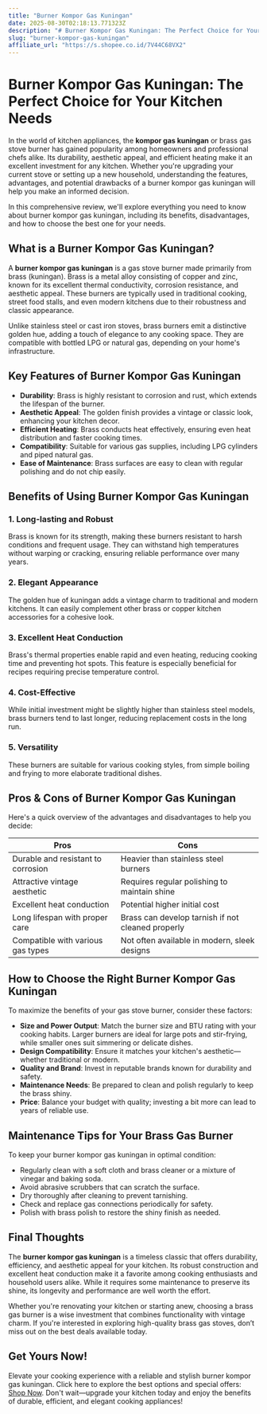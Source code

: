 ```yaml
---
title: "Burner Kompor Gas Kuningan"
date: 2025-08-30T02:18:13.771323Z
description: "# Burner Kompor Gas Kuningan: The Perfect Choice for Your Kitchen Needs..."
slug: "burner-kompor-gas-kuningan"
affiliate_url: "https://s.shopee.co.id/7V44C68VX2"
---
```

# Burner Kompor Gas Kuningan: The Perfect Choice for Your Kitchen Needs

In the world of kitchen appliances, the **kompor gas kuningan** or brass gas stove burner has gained popularity among homeowners and professional chefs alike. Its durability, aesthetic appeal, and efficient heating make it an excellent investment for any kitchen. Whether you're upgrading your current stove or setting up a new household, understanding the features, advantages, and potential drawbacks of a burner kompor gas kuningan will help you make an informed decision.

In this comprehensive review, we'll explore everything you need to know about burner kompor gas kuningan, including its benefits, disadvantages, and how to choose the best one for your needs.

## What is a Burner Kompor Gas Kuningan?

A **burner kompor gas kuningan** is a gas stove burner made primarily from brass (kuningan). Brass is a metal alloy consisting of copper and zinc, known for its excellent thermal conductivity, corrosion resistance, and aesthetic appeal. These burners are typically used in traditional cooking, street food stalls, and even modern kitchens due to their robustness and classic appearance.

Unlike stainless steel or cast iron stoves, brass burners emit a distinctive golden hue, adding a touch of elegance to any cooking space. They are compatible with bottled LPG or natural gas, depending on your home's infrastructure.

## Key Features of Burner Kompor Gas Kuningan

- **Durability**: Brass is highly resistant to corrosion and rust, which extends the lifespan of the burner.
- **Aesthetic Appeal**: The golden finish provides a vintage or classic look, enhancing your kitchen decor.
- **Efficient Heating**: Brass conducts heat effectively, ensuring even heat distribution and faster cooking times.
- **Compatibility**: Suitable for various gas supplies, including LPG cylinders and piped natural gas.
- **Ease of Maintenance**: Brass surfaces are easy to clean with regular polishing and do not chip easily.

## Benefits of Using Burner Kompor Gas Kuningan

### 1. Long-lasting and Robust

Brass is known for its strength, making these burners resistant to harsh conditions and frequent usage. They can withstand high temperatures without warping or cracking, ensuring reliable performance over many years.

### 2. Elegant Appearance

The golden hue of kuningan adds a vintage charm to traditional and modern kitchens. It can easily complement other brass or copper kitchen accessories for a cohesive look.

### 3. Excellent Heat Conduction

Brass's thermal properties enable rapid and even heating, reducing cooking time and preventing hot spots. This feature is especially beneficial for recipes requiring precise temperature control.

### 4. Cost-Effective

While initial investment might be slightly higher than stainless steel models, brass burners tend to last longer, reducing replacement costs in the long run.

### 5. Versatility

These burners are suitable for various cooking styles, from simple boiling and frying to more elaborate traditional dishes.

## Pros & Cons of Burner Kompor Gas Kuningan

Here's a quick overview of the advantages and disadvantages to help you decide:

| **Pros** | **Cons** |
|---|---|
| Durable and resistant to corrosion | Heavier than stainless steel burners |
| Attractive vintage aesthetic | Requires regular polishing to maintain shine |
| Excellent heat conduction | Potential higher initial cost |
| Long lifespan with proper care | Brass can develop tarnish if not cleaned properly |
| Compatible with various gas types | Not often available in modern, sleek designs |

## How to Choose the Right Burner Kompor Gas Kuningan

To maximize the benefits of your gas stove burner, consider these factors:

- **Size and Power Output**: Match the burner size and BTU rating with your cooking habits. Larger burners are ideal for large pots and stir-frying, while smaller ones suit simmering or delicate dishes.
- **Design Compatibility**: Ensure it matches your kitchen's aesthetic—whether traditional or modern.
- **Quality and Brand**: Invest in reputable brands known for durability and safety.
- **Maintenance Needs**: Be prepared to clean and polish regularly to keep the brass shiny.
- **Price**: Balance your budget with quality; investing a bit more can lead to years of reliable use.

## Maintenance Tips for Your Brass Gas Burner

To keep your burner kompor gas kuningan in optimal condition:

- Regularly clean with a soft cloth and brass cleaner or a mixture of vinegar and baking soda.
- Avoid abrasive scrubbers that can scratch the surface.
- Dry thoroughly after cleaning to prevent tarnishing.
- Check and replace gas connections periodically for safety.
- Polish with brass polish to restore the shiny finish as needed.

## Final Thoughts

The **burner kompor gas kuningan** is a timeless classic that offers durability, efficiency, and aesthetic appeal for your kitchen. Its robust construction and excellent heat conduction make it a favorite among cooking enthusiasts and household users alike. While it requires some maintenance to preserve its shine, its longevity and performance are well worth the effort.

Whether you're renovating your kitchen or starting anew, choosing a brass gas burner is a wise investment that combines functionality with vintage charm. If you're interested in exploring high-quality brass gas stoves, don’t miss out on the best deals available today.

## Get Yours Now!

Elevate your cooking experience with a reliable and stylish burner kompor gas kuningan. Click here to explore the best options and special offers: [Shop Now](https://s.shopee.co.id/7V44C68VX2). Don't wait—upgrade your kitchen today and enjoy the benefits of durable, efficient, and elegant cooking appliances!